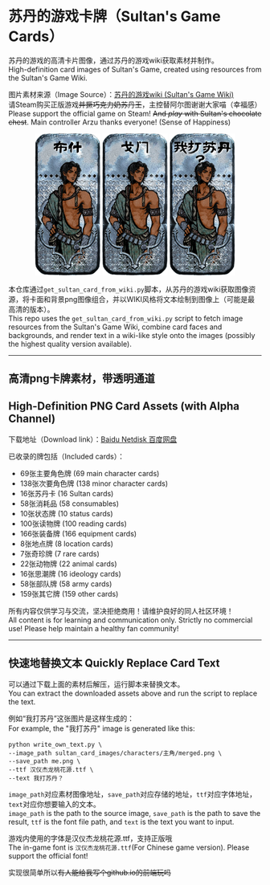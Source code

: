 # 苏丹的游戏卡牌（Sultan's Game Cards）

苏丹的游戏的高清卡片图像，通过苏丹的游戏wiki获取素材并制作。  
High-definition card images of Sultan's Game, created using resources from the Sultan's Game Wiki.

图片素材来源（Image Source）：[苏丹的游戏wiki (Sultan's Game Wiki)](https://wiki.biligame.com/sultansgame/%E9%A6%96%E9%A1%B5)  
请Steam购买正版游戏~~并撅巧克力奶苏丹王~~，主控替阿尔图谢谢大家喵（幸福感）  
Please support the official game on Steam! ~~And *play* with Sultan's chocolate chest~~. Main controller Arzu thanks everyone! (Sense of Happiness)

<!-- 让三张图片并排显示，可以用HTML的方式： -->
<p align="center">
  <img src="resources/bushi.png" alt="布什" width="130"/>
  <img src="resources/gemen.png" alt="戈门" width="130"/>
  <img src="resources/me.png" alt="我打苏丹？" width="130"/>
</p>

本仓库通过`get_sultan_card_from_wiki.py`脚本，从苏丹的游戏wiki获取图像资源，将卡面和背景png图像组合，并以WIKI风格将文本绘制到图像上（可能是最高清的版本）。  
This repo uses the `get_sultan_card_from_wiki.py` script to fetch image resources from the Sultan's Game Wiki, combine card faces and backgrounds, and render text in a wiki-like style onto the images (possibly the highest quality version available).

---

## 高清png卡牌素材，带透明通道  
## High-Definition PNG Card Assets (with Alpha Channel)

下载地址（Download link）：[Baidu Netdisk 百度网盘](https://pan.baidu.com/s/1zcsuSx1sf6tMN_xv_r2-iA?pwd=xeha)

已收录的牌包括（Included cards）：
- 69张主要角色牌 (69 main character cards)
- 138张次要角色牌 (138 minor character cards)
- 16张苏丹卡 (16 Sultan cards)
- 58张消耗品 (58 consumables)
- 10张状态牌 (10 status cards)
- 100张读物牌 (100 reading cards)
- 166张装备牌 (166 equipment cards)
- 8张地点牌 (8 location cards)
- 7张奇珍牌 (7 rare cards)
- 22张动物牌 (22 animal cards)
- 16张思潮牌 (16 ideology cards)
- 58张部队牌 (58 army cards)
- 159张其它牌 (159 other cards)

所有内容仅供学习与交流，坚决拒绝商用！请维护良好的同人社区环境！  
All content is for learning and communication only. Strictly no commercial use! Please help maintain a healthy fan community!

---

## 快速地替换文本  Quickly Replace Card Text

可以通过下载上面的素材后解压，运行脚本来替换文本。  
You can extract the downloaded assets above and run the script to replace the text.

例如“我打苏丹”这张图片是这样生成的：  
For example, the "我打苏丹" image is generated like this:
```
python write_own_text.py \
--image_path sultan_card_images/characters/主角/merged.png \
--save_path me.png \
--ttf 汉仪杰龙桃花源.ttf \
--text 我打苏丹？
```
`image_path`对应素材图像地址，`save_path`对应存储的地址，`ttf`对应字体地址，`text`对应你想要输入的文本。  
`image_path` is the path to the source image, `save_path` is the path to save the result, `ttf` is the font file path, and `text` is the text you want to input.

游戏内使用的字体是汉仪杰龙桃花源.ttf，支持正版哦  
The in-game font is `汉仪杰龙桃花源.ttf`(For Chinese game version). Please support the official font!

实现很简单所以~~有人能给我写个github.io的前端玩吗~~  

